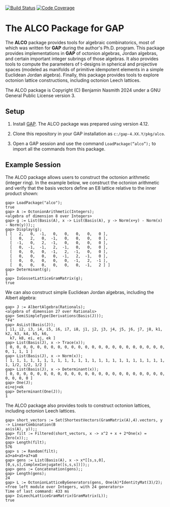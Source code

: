 [![Build Status](https://github.com/BNasmith/alco/workflows/CI/badge.svg?branch=main)](https://github.com/BNasmith/alco/actions?query=workflow%3ACI+branch%3Amain)
[![Code Coverage](https://codecov.io/github/BNasmith/alco/coverage.svg?branch=main&token=)](https://codecov.io/gh/BNasmith/alco)

# The ALCO Package for GAP

The **ALCO** package provides tools for algebraic combinatorics, most of which was written for **GAP** during the author's Ph.D. program. This package provides implementations in **GAP** of octonion algebras, Jordan algebras, and certain important integer subrings of those algebras. It also provides tools to compute the parameters of t-designs in spherical and projective spaces (modeled as manifolds of primitive idempotent elements in a simple Euclidean Jordan algebra). Finally, this package provides tools to explore octonion lattice constructions, including octonion Leech lattices. 

The ALCO package is Copyright (C) Benjamin Nasmith 2024 under a GNU General Public License version 3.   

## Setup

1. Install [GAP](https://www.gap-system.org/Download/). The ALCO package was prepared using version 4.12. 
 
2. Clone this repository in your GAP installation as `c:/gap-4.XX.Y/pkg/alco`.

3. Open a GAP session and use the command `LoadPackage(“alco”);`  to import all the commands from this package.

## Example Session

The ALCO package allows users to construct the octonion arithmetic (integer ring). 
In the example below, we construct the octonion arithmetic and verify that the 
basis vectors define an E8 lattice relative to the inner product shown:

```
gap> LoadPackage("alco");
true
gap> A := OctonionArithmetic(Integers);
<algebra of dimension 8 over Integers>
gap> g := List(Basis(A), x -> List(Basis(A), y -> Norm(x+y) - Norm(x) - Norm(y)));;
gap> Display(g);
[ [   2,   0,  -1,   0,   0,   0,   0,   0 ],
  [   0,   2,   0,  -1,   0,   0,   0,   0 ],
  [  -1,   0,   2,  -1,   0,   0,   0,   0 ],
  [   0,  -1,  -1,   2,  -1,   0,   0,   0 ],
  [   0,   0,   0,  -1,   2,  -1,   0,   0 ],
  [   0,   0,   0,   0,  -1,   2,  -1,   0 ],
  [   0,   0,   0,   0,   0,  -1,   2,  -1 ],
  [   0,   0,   0,   0,   0,   0,  -1,   2 ] ]
gap> Determinant(g);
1
gap> IsGossetLatticeGramMatrix(g);
true
```
      
We can also construct simple Euclidean Jordan algebras, including the Albert
algebra:

```
gap> J := AlbertAlgebra(Rationals);
<algebra of dimension 27 over Rationals>
gap> SemiSimpleType(Derivations(Basis(J)));
"F4"
gap> AsList(Basis(J));
[ i1, i2, i3, i4, i5, i6, i7, i8, j1, j2, j3, j4, j5, j6, j7, j8, k1, k2, k3, k4, k5, k6,
  k7, k8, ei, ej, ek ]
gap> List(Basis(J), x -> Trace(x));
[ 0, 0, 0, 0, 0, 0, 0, 0, 0, 0, 0, 0, 0, 0, 0, 0, 0, 0, 0, 0, 0, 0, 0, 0, 1, 1, 1 ]
gap> List(Basis(J), x -> Norm(x));
[ 1, 1, 1, 1, 1, 1, 1, 1, 1, 1, 1, 1, 1, 1, 1, 1, 1, 1, 1, 1, 1, 1, 1, 1, 1/2, 1/2, 1/2 ]
gap> List(Basis(J), x -> Determinant(x));
[ 0, 0, 0, 0, 0, 0, 0, 0, 0, 0, 0, 0, 0, 0, 0, 0, 0, 0, 0, 0, 0, 0, 0, 0, 0, 0, 0 ]
gap> One(J);
ei+ej+ek
gap> Determinant(One(J));
1  
```

The ALCO package also provides tools to construct octonion lattices, including 
octonion Leech lattices.

```
gap> short_vectors := Set(ShortestVectors(GramMatrix(A),4).vectors, y -> LinearCombination(B
asis(A), y));;
gap> filt := Filtered(short_vectors, x -> x^2 + x + 2*One(x) = Zero(x));; 
gap> Length(filt);
576
gap> s := Random(filt);
a3+a4+a5+a7+a8
gap> gens := List(Basis(A), x -> x*[[s,s,0],[0,s,s],ComplexConjugate([s,s,s])]);; 
gap> gens := Concatenation(gens);;
gap> Length(gens);
24
gap> L := OctonionLatticeByGenerators(gens, One(A)*IdentityMat(3)/2);
<free left module over Integers, with 24 generators>
Time of last command: 433 ms
gap> IsLeechLatticeGramMatrix(GramMatrix(L));
true
```